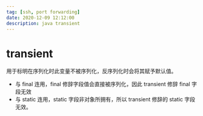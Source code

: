 ```yaml
---
tag: [ssh, port forwarding]
date: 2020-12-09 12:12:00
description: java transient
---
```


# transient

用于标明在序列化时此变量不被序列化，反序列化时会将其赋予默认值。

- 与 final 连用，final 修辞字段值会直接被序列化，因此 transient 修辞 final 字段无效
- 与 static 连用，static 字段非对象所拥有，所以 transient 修辞的 static 字段无效。
